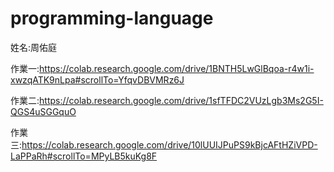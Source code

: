 # programming-language
姓名:周佑庭

作業一:https://colab.research.google.com/drive/1BNTH5LwGlBqoa-r4w1i-xwzqATK9nLpa#scrollTo=YfqvDBVMRz6J

作業二:https://colab.research.google.com/drive/1sfTFDC2VUzLgb3Ms2G5I-QGS4uSGGquO

作業三:https://colab.research.google.com/drive/10lUUIJPuPS9kBjcAFtHZiVPD-LaPPaRh#scrollTo=MPyLB5kuKg8F
